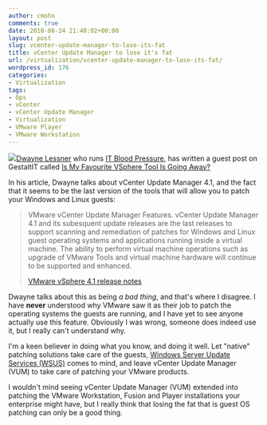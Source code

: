 ```yaml
---
author: cmohn
comments: true
date: 2010-08-24 21:48:02+00:00
layout: post
slug: vcenter-update-manager-to-lose-its-fat
title: vCenter Update Manager to lose it's fat
url: /virtualization/vcenter-update-manager-to-lose-its-fat/
wordpress_id: 176
categories:
- Virtualization
tags:
- Ops
- vCenter
- vCenter Update Manager
- Virtualization
- VMware Player
- VMware Workstation
---
```


![](/images/logos/vmware-logo.gif)[Dwayne Lessner](http://twitter.com/dlink7) who runs [IT Blood Pressure](http://www.itbloodpressure.com/), has written a guest post on GestaltIT called [Is My Favourite VSphere Tool Is Going Away?](http://gestaltit.com/all/tech/storage/guest/favourite-vsphere-tool/) 

In his article, Dwayne talks about vCenter Update Manager 4.1, and the fact that it seems to be the last version of the tools that will allow you to patch your Windows and Linux guests:



<blockquote>
VMware vCenter Update Manager Features. vCenter Update Manager 4.1 and its subesquent update releases are the last releases to support scanning and remediation of patches for Windows and Linux guest operating systems and applications running inside a virtual machine. The ability to perform virtual machine operations such as upgrade of VMware Tools and virtual machine hardware will continue to be supported and enhanced.  

[VMware vSphere 4.1 release notes](http://www.vmware.com/support/vsphere4/doc/vsp_esx41_vc41_rel_notes.html#featureplatformnotice)
</blockquote>



Dwayne talks about this as being _a bad thing_, and that's where I disagree. I have **never** understood why VMware saw it as their job to patch the operating systems the guests are running, and I have yet to see anyone actually use this feature. Obviously I was wrong, someone does indeed use it, but I really can't understand why.

I'm a keen believer in doing what you know, and doing it well. Let "native" patching solutions take care of the guests, [Windows Server Update Services (WSUS)](http://technet.microsoft.com/en-us/wsus/default.aspx) comes to mind, and leave vCenter Update Manager (VUM) to take care of patching your VMware products.

I wouldn't mind seeing vCenter Update Manager (VUM) extended into patching the VMware Workstation, Fusion and Player installations your enterprise might have, but I really think that losing the fat that is guest OS patching can only be a good thing.
